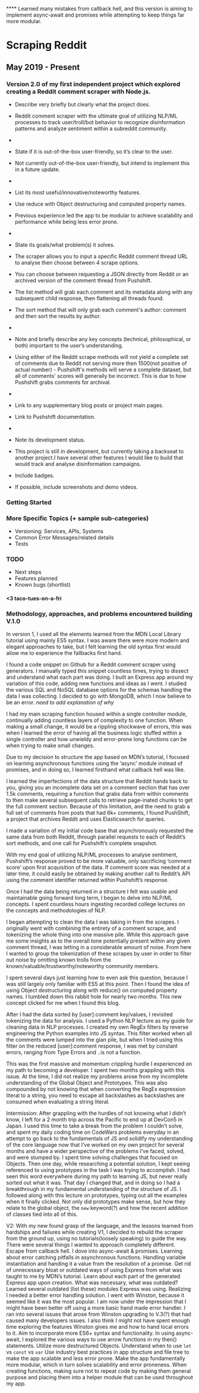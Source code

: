 **** Learned many mistakes from callback hell, and this version is aiming to implement async-await and promises while attempting to keep things far more modular.

Scraping Reddit
========
May 2019 - Present
------------------

### Version 2.0 of my first independent project which explored creating a Reddit comment scraper with Node.js. 

- Describe very briefly but clearly what the project does.
- Reddit comment scraper with the ultimate goal of utilizing NLP/ML processes to track user/troll/bot behavior to recognize disinformation patterns and analyze sentiment within a subreddit community.
- 
- State if it is out-of-the-box user-friendly, so it’s clear to the user.
- Not currently out-of-the-box user-friendly, but intend to implement this in a future update.
- 
- List its most useful/innovative/noteworthy features.
- Use reduce with Object destructuring and computed property names.
- Previous experience led the app to be modular to achieve scalability and performance while being less error prone.
- 
- State its goals/what problem(s) it solves.
- The scraper allows you to input a specific Reddit comment thread URL to analyse then choose between 4 scrape options.
- You can choose between requesting a JSON directly from Reddit or an archived version of the comment thread from Pushshift.
- The list method will grab each comment and its metadata along with any subsequent child response, then flattening all threads found.
- The sort method that will only grab each comment's author: comment and then sort the results by author.
- 
- Note and briefly describe any key concepts (technical, philosophical, or both) important to the user’s understanding.
- Using either of the Reddit scrape methods will not yield a complete set of comments due to Reddit not serving more then 1500(not positive of actual number) - Pushshift's methods will serve a complete dataset, but all of comments' scores will generally be incorrect. This is due to how Pushshift grabs comments for archival.
- 
- Link to any supplementary blog posts or project main pages.
- Link to Pushshift documentation.
- 
- Note its development status.
- This project is still in development, but currently taking a backseat to another project.I have several other features I would like to build that would track and analyse disinformation campaigns.

- Include badges.
- If possible, include screenshots and demo videos.


### Getting Started


### More Specific Topics (+ sample sub-categories)
- Versioning: Services, APIs, Systems
- Common Error Messages/related details
- Tests

### TODO
- Next steps
- Features planned
- Known bugs (shortlist)

#### <3 taco-tues-on-a-fri

### Methodology, approaches, and problems encountered building V.1.0
In version 1, I used all the elements learned from the MDN Local Library tutorial using mainly ES5 syntax.  I was aware there were more modern and elegant approaches to take, but I felt learning the old syntax first would allow me to experience the fallbacks first hand. 

I found a code snippet on Github for a Reddit comment scraper using generators.  I manually typed this snippet countless times, trying to dissect and understand what each part was doing. I built an Express app around my variation of this code, adding new functions and ideas as I went.  I studied the various SQL and NoSQL database options for the schemas handling the data I was collecting. I decided to go with MongoDB, which I now believe to be an error. *need to add explanation of why* 

I had my main scraping function housed within a single controller module, continually adding countless layers of complexity to one function.  When making a small change, it would be a rippling shockwave of errors, this was when I learned the error of having all the business logic stuffed within a single controller and how unwieldy and error-prone long functions can be when trying to make small changes.

Due to my decision to structure the app based on MDN’s tutorial, I focused on learning asynchronous functions using the ‘async’ module instead of promises, and in doing so, I learned firsthand what callback hell was like.

I learned the imperfections of the data structure that Reddit hands back to you, giving you an incomplete data set on a comment section that has over 1.5k comments, requiring a function that grabs data from within comments to then make several subsequent calls to retrieve page-inated chunks to get the full comment section.  Because of this limitation, and the need to grab a full set of comments from posts that had 6k+ comments, I found PushShift, a project that archives Reddit and uses Elasticsearch for queries.

I made a variation of my initial code base that asynchronously requested the same data from both Reddit, through parallel requests to each of Reddit’s sort methods, and one call for Pushshift’s complete snapshot.

With my end goal of utilizing NLP/ML processes to analyse sentiment, Pushshift’s response proved to be more valuable, only sacrificing ‘comment score’ upon first acquisition of the data.  If comment score was needed at a later time, it could easily be obtained by making another call to Reddit’s API using the comment identifier returned within Pushshift’s response. 

Once I had the data being returned in a structure I felt was usable and maintainable going forward long term, I began to delve into NLP/ML concepts.  I spent countless hours ingesting recorded college lectures on the concepts and methodologies of NLP.  

I began attempting to clean the data I was taking in from the scrapes.  I originally went with combining the entirety of a comment scrape, and tokenizing the whole thing into one massive pile.  While this approach gave me some insights as to the overall tone potentially present within any given comment thread, I was letting in a considerable amount of noise.   From here I wanted to group the tokenization of these scrapes by user in order to filter out noise by omitting known trolls from  the known/valuable/trustworthy/noteworthy community members.  

I spent several days just learning how to even ask this question, because I was still largely only familiar with ES5 at this point. 
Then I found the idea of using Object destructuring along with reduce() on computed property names.  I tumbled down this rabbit hole for nearly two months.  This new concept clicked for me when I found this blog. 

After I had the data sorted by [user]:comment key/values, I revisited tokenizing the data for analysis. I used a Python NLP lecture as my guide for cleaning data in NLP processes.  I created my own RegEx filters by  reverse engineering the Python examples into JS syntax. This filter worked when all the comments were lumped into the gian pile, but when I tried using this filter on the reduced [user]:comment response, I was met by constant errors, ranging from Type Errors and ..is not a function. 

This was the first massive and momentum crippling hurdle I experienced on my path to becoming a developer.  I spent two months grappling with this issue.  At the time, I did not realize my problems arose from my incomplete understanding of the Global Object and Prototypes.  This was also compounded by not knowing that when converting the RegEx expression literal to a string, you need to escape all backslashes as backslashes are consumed when evaluating a string literal.

Intermission:  After grappling with the hurdles of not knowing what I didn’t know, I left for a 2 month trip across the Pacific to end up at DevCon5 in Japan.  I used this time to take a break from the problem I couldn’t solve, and spent my daily coding time on CodeWars problems everyday in an attempt to go back to the fundamentals of JS and solidify my understanding of the core language now that I’ve worked on my own project for several months and have a wider perspective of the problems I’ve faced, solved, and were stumped by.  I spent time solving challenges that focused on Objects.  Then one day, while researching a potential solution, I kept seeing referenced to using prototypes in the task I was trying to accomplish.  I had seen this word everywhere during my path to learning JS, but never really sorted out what it was.  That day I changed that, and in doing so I had a breakthrough in my fundamental understanding of the structure of JS.  I followed along with this lecture on prototypes, typing out all the examples when it finally clicked. Not only did prototypes make sense, but how they relate to the global object, the `new` keyword(?) and how the recent addition of classes tied into all of this.

V2:  With my new found grasp of the language, and the lessons learned from hardships and failures while creating V1, I decided to rebuild the scraper from the ground up, using no tutorials(loosely speaking) to guide the way.  There were several things I wanted to approach completely different.  
Escape from callback hell. 
I dove into async-await & promises. Learning about error catching pitfalls in asynchronous functions. Handling variable instantiation and handing it a value from the resolution of a promise. 
Get rid of unnecessary bloat or outdated ways of using Express from what was taught to me by MDN’s tutorial.
Learn about each part of the generated Express app upon creation.  What was necessary, what was outdated?
 Learned several outdated (list these) modules Express was using.
 Realizing I needed a better error handling solution.
 I went with Winston, because it seemed like it was the most popular.  I am now under the impression that I might have been better off using a more basic hand made error handler. I ran into several issues that arose from Winston upgrading to V.3(?) that had caused many developers issues.  I also think I might not have spent enough time exploring the features Winston gives me and how to hand local errors to it.
Aim to incorporate more ES6+ syntax and functionality.
 In using async-await, I explored the various ways to use arrow functions in my then() statements.
 Utilize more destructured Objects.
Understand when to use `let` vs `const` vs `var`
Use industry best practices in app structure and file tree to make the app scalable and less error prone.
Make the app fundamentally more modular, which in turn solves scalability and error proneness.
 When creating functions, making sure not to repeat code by making them general purpose and placing them into a helper module that can be used throughout my app.